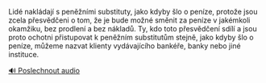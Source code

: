 
Lidé nakládají s peněžními substituty, jako kdyby šlo o peníze, protože jsou zcela přesvědčeni o tom, že je bude možné směnit za peníze v jakémkoli okamžiku, bez prodlení a bez nákladů. Ty, kdo toto přesvědčení sdílí a jsou proto ochotni přistupovat k peněžním substitutům stejně, jako kdyby šlo o peníze, můžeme nazvat klienty vydávajícího bankéře, banky nebo jiné instituce.

[🔊 Poslechnout audio](/data/7-paragraphs/audio/chapter_80/para_002-Lid-nakldaj-s-pennmi-substituty-jako-kdyby.mp3)
